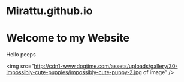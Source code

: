 # Mirattu.github.io
<html>
<head>
  <title>website</title>
</head>
<body>
      <H1>Welcome to my Website</H1>
  <p>Hello peeps</p>
 </body>
 </html>

<img src="http://cdn1-www.dogtime.com/assets/uploads/gallery/30-impossibly-cute-puppies/impossibly-cute-puppy-2.jpg of image” />
